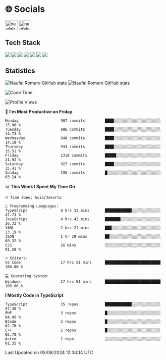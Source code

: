 <h1 align="">🌐 Socials</h1>
<p align="left">
<a href="https://linkedin.com/in/naufal-romero-putra-pratama-9ab816177/" target="blank"><img align="center" src="https://raw.githubusercontent.com/rahuldkjain/github-profile-readme-generator/master/src/images/icons/Social/linked-in-alt.svg" alt="naufalromero" height="30" width="40" /></a>
<a href="https://instagram.com/naufalromero" target="blank"><img align="center" src="https://raw.githubusercontent.com/rahuldkjain/github-profile-readme-generator/master/src/images/icons/Social/instagram.svg" alt="naufalromero" height="30" width="40" /></a>
</p>


<h2 align="">Tech Stack</h2>
<div align="">
  <img src="https://img.shields.io/badge/next.js-000000?style=for-the-badge&logo=nextdotjs&logoColor=white"/>
 <img src="https://img.shields.io/badge/typescript-%23007ACC.svg?style=for-the-badge&logo=typescript&logoColor=white"/>
 <img src="https://img.shields.io/badge/react-%2320232a.svg?style=for-the-badge&logo=react&logoColor=%2361DAFB"/>
 <img src="https://img.shields.io/badge/tailwindcss-%2338B2AC.svg?style=for-the-badge&logo=tailwind-css&logoColor=white"/>
 <img src="https://img.shields.io/badge/Prisma-3982CE?style=for-the-badge&logo=Prisma&logoColor=white"/>
 <img src="https://img.shields.io/badge/javascript-%23323330.svg?style=for-the-badge&logo=javascript&logoColor=%23F7DF1E"/>
 <img src="https://img.shields.io/badge/java-%23ED8B00.svg?style=for-the-badge&logo=openjdk&logoColor=white"/>
</div>


<h2 align="">Statistics</h2>
<div align="">
<img src="https://github-readme-stats-xi-nine-74.vercel.app/api?username=romves&show_icons=true&theme=tokyonight&include_all_commits=true&count_private=true" alt="Naufal Romero GitHub stats"/>
<img src="https://github-readme-stats-xi-nine-74.vercel.app/api/top-langs/?username=romves&theme=tokyonight&hide_border=false&include_all_commits=true&count_private=true&layout=compact" alt="Naufal Romero GitHub stats"/>
</div>

<!--START_SECTION:waka-->
![Code Time](http://img.shields.io/badge/Code%20Time-1%2C385%20hrs%2044%20mins-blue)

![Profile Views](http://img.shields.io/badge/Profile%20Views-7-blue)

📅 **I'm Most Productive on Friday** 

```text
Monday                   907 commits         ████░░░░░░░░░░░░░░░░░░░░░   15.08 % 
Tuesday                  886 commits         ████░░░░░░░░░░░░░░░░░░░░░   14.73 % 
Wednesday                848 commits         ████░░░░░░░░░░░░░░░░░░░░░   14.10 % 
Thursday                 933 commits         ████░░░░░░░░░░░░░░░░░░░░░   15.51 % 
Friday                   1318 commits        █████░░░░░░░░░░░░░░░░░░░░   21.92 % 
Saturday                 927 commits         ████░░░░░░░░░░░░░░░░░░░░░   15.41 % 
Sunday                   195 commits         █░░░░░░░░░░░░░░░░░░░░░░░░   03.24 % 
```


📊 **This Week I Spent My Time On** 

```text
🕑︎ Time Zone: Asia/Jakarta

💬 Programming Languages: 
TypeScript               8 hrs 31 mins       ████████████░░░░░░░░░░░░░   47.73 % 
JavaScript               4 hrs 42 mins       ███████░░░░░░░░░░░░░░░░░░   26.32 % 
YAML                     2 hrs 21 mins       ███░░░░░░░░░░░░░░░░░░░░░░   13.19 % 
JSON                     1 hr 29 mins        ██░░░░░░░░░░░░░░░░░░░░░░░   08.32 % 
CSS                      16 mins             ░░░░░░░░░░░░░░░░░░░░░░░░░   01.58 % 

🔥 Editors: 
VS Code                  17 hrs 51 mins      █████████████████████████   100.00 % 

💻 Operating System: 
Windows                  17 hrs 51 mins      █████████████████████████   100.00 % 
```

**I Mostly Code in TypeScript** 

```text
TypeScript               35 repos            ████████████░░░░░░░░░░░░░   47.30 % 
PHP                      3 repos             █░░░░░░░░░░░░░░░░░░░░░░░░   04.05 % 
Blade                    2 repos             █░░░░░░░░░░░░░░░░░░░░░░░░   02.70 % 
C++                      2 repos             █░░░░░░░░░░░░░░░░░░░░░░░░   02.70 % 
Astro                    1 repo              ░░░░░░░░░░░░░░░░░░░░░░░░░   01.35 % 
```




 Last Updated on 05/08/2024 12:34:14 UTC
<!--END_SECTION:waka-->

